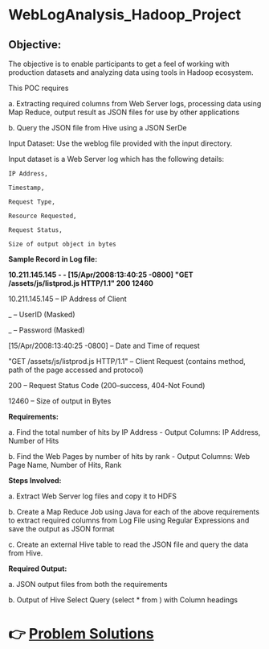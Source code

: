 # WebLogAnalysis_Hadoop_Project

## Objective:

The objective is to enable participants to get a feel of working with production datasets and analyzing data using tools in Hadoop ecosystem. 


This POC requires 

a. Extracting required columns from Web Server logs, processing data using Map Reduce, output result as JSON files for use by other applications

b. Query the JSON file from Hive using a JSON SerDe 


Input Dataset:
Use the weblog file provided with the input directory.

Input dataset is a Web Server log which has the following details:

`IP Address,`

`Timestamp,`

`Request Type,`

`Resource Requested,`

`Request Status,`

`Size of output object in bytes`



**Sample Record in Log file:**

**10.211.145.145 - - [15/Apr/2008:13:40:25 -0800] "GET /assets/js/listprod.js HTTP/1.1" 200 12460**

10.211.145.145   –   IP Address of Client
 
_          –   UserID (Masked)
 
_           –   Password (Masked)   

[15/Apr/2008:13:40:25 -0800] 	         – 	Date and Time of request

"GET /assets/js/listprod.js HTTP/1.1" – 	Client Request (contains method, path of the page accessed and protocol)

200             – 	Request Status Code (200–success, 404-Not Found)  

12460          – 	Size of output in Bytes 

>



**Requirements:**

a. Find the total number of hits by IP Address -  Output Columns: IP Address, Number of Hits

b. Find the Web Pages by number of hits by rank - Output Columns: Web Page Name, Number of Hits, Rank


**Steps Involved:**

a. Extract Web Server log files and copy it to HDFS

b. Create a Map Reduce Job using Java  for each of the above requirements to extract required columns from Log File using Regular Expressions and save the output as JSON format

c. Create an external Hive table to read the JSON file and query the data from Hive.


**Required Output:**

a. JSON output files from both the requirements

b. Output of Hive Select Query (select * from <tablename>)  with Column headings
 
 
 # :point_right: [Problem Solutions](https://github.com/maniram-yadav/WebLogAnalysis_Hadoop_Project/tree/master/src/org/weblog)
